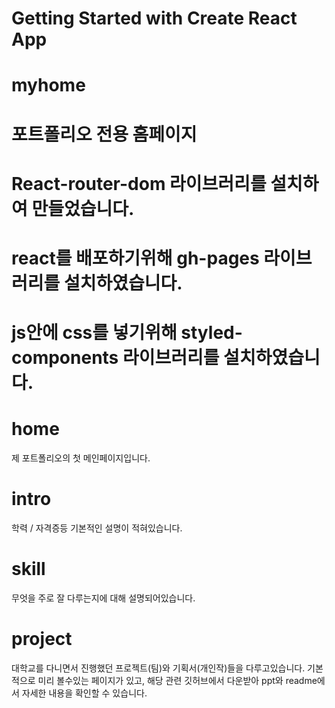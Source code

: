 # Getting Started with Create React App
# myhome
# 포트폴리오 전용 홈페이지

# React-router-dom 라이브러리를 설치하여 만들었습니다.
# react를 배포하기위해 gh-pages 라이브러리를 설치하였습니다.
# js안에 css를 넣기위해 styled-components 라이브러리를 설치하였습니다.

# home
제 포트폴리오의 첫 메인페이지입니다.

# intro
학력 / 자격증등 기본적인 설명이 적혀있습니다.

# skill
무엇을 주로 잘 다루는지에 대해 설명되어있습니다.

# project
대학교를 다니면서 진행했던 프로젝트(팀)와 기획서(개인작)들을 다루고있습니다.
기본적으로 미리 볼수있는 페이지가 있고, 해당 관련 깃허브에서 다운받아 ppt와 readme에서 자세한 내용을 확인할 수 있습니다.
